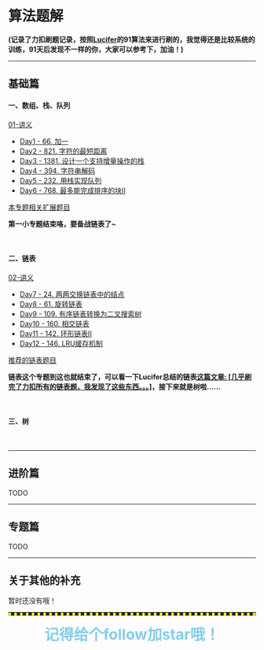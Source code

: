 # 算法题解

**(记录了力扣刷题记录，按照[Lucifer](https://github.com/azl397985856)的91算法来进行刷的，我觉得还是比较系统的训练，91天后发现不一样的你，大家可以参考下，加油！)**

<hr>


## 基础篇

#### 一、数组、栈、队列

[01-讲义](./lecture/01-讲义.md)

-   [Day1 - 66. 加一](./solution/基础/数组、栈、队列/Day1-66.加一.md)
-   [Day2 - 821. 字符的最短距离](./solution/基础/数组、栈、队列/Day2-821.字符的最短距离.md)
-   [Day3 - 1381. 设计一个支持增量操作的栈](./solution/基础/数组、栈、队列/Day3-1381.设计一个支持增量操作的栈.md)
-   [Day4 - 394. 字符串解码](./solution/基础/数组、栈、队列/Day4-394.字符串解码.md)
-   [Day5 - 232. 用栈实现队列](./solution/基础/数组、栈、队列/Day5-232.用栈实现队列.md)
-   [Day6 - 768. 最多能完成排序的块II](./solution/基础/数组、栈、队列/Day6-768.最多能完成排序的块II.md)

[本专题相关扩展题目](./solution/基础/数组、栈、队列/优质题目.md)

**第一小专题结束咯，要备战链表了~**

<br>

#### 二、链表

[02-讲义](./lecture/02-讲义.md)

-   [Day7 - 24. 两两交换链表中的结点](./solution/基础/链表/Day7-24.两两交换链表中的结点.md)
-   [Day8 - 61. 旋转链表](./solution/基础/链表/Day8-61.旋转链表.md)
-   [Day9 - 109. 有序链表转换为二叉搜索树](./solution/基础/链表/Day9-109.有序链表转换为二叉搜索树.md)
-   [Day10 - 160. 相交链表](./solution/基础/链表/Day10-160.相交链表.md)
-   [Day11 - 142. 环形链表II](./solution/基础/链表/Day11-142.环形链表II.md)
-   [Day12 - 146. LRU缓存机制](./solution/基础/链表/Day12-146.LRU缓存机制.md)

[推荐的链表题目](./solution/基础/链表/有关链表的推荐题目.md)

**链表这个专题到这也就结束了，可以看一下Lucifer总结的链表[这篇文章: [几乎刷完了力扣所有的链表题，我发现了这些东西。。。]](https://lucifer.ren/blog/2020/11/08/linked-list/)，接下来就是树啦......**

<br>

#### 三、树



<br>

<hr>

## 进阶篇

TODO

<hr>

## 专题篇

TODO

<hr>

## 关于其他的补充

暂时还没有哦！

<hr style="border-bottom: 6px dotted yellow;">

<center style="color: skyblue; font-size: 30px; font-weight: bold;">记得给个follow加star哦！</center>